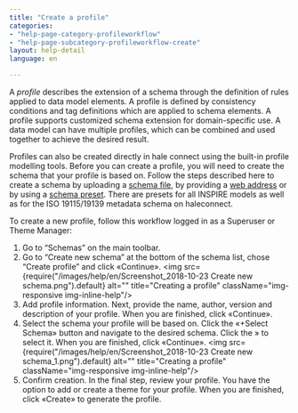 ```yaml
---
title: "Create a profile"
categories:
- "help-page-category-profileworkflow"
- "help-page-subcategory-profileworkflow-create"
layout: help-detail
language: en

---
```


A *profile* describes the extension of a schema through the definition of rules applied to data model elements. A profile is defined by consistency conditions and tag definitions which are applied to schema elements. A profile supports customized schema extension for domain-specific use. A data model can have multiple profiles, which can be combined and used together to achieve the desired result.

Profiles can also be created directly in hale connect using the built-in profile modelling tools. Before you can create a profile, you will need to create the schema that your profile is based on. Follow the steps described here to create a schema by uploading a [schema file](http://www.wetransform.to/help/en/help-page-category-setup-haleconnect/help-page-subcategory-setup-haleconnect-schema-create/2018/01/28/schema-create-file/), by providing a [web address](http://www.wetransform.to/help/en/help-page-category-setup-haleconnect/help-page-subcategory-setup-haleconnect-schema-create/2018/01/28/schema-create-external/) or by using a [schema preset](http://www.wetransform.to/help/en/help-page-category-setup-haleconnect/help-page-subcategory-setup-haleconnect-schema-create/2018/01/28/schema-preset/). There are presets for all INSPIRE models as well as for the ISO 19115/19139 metadata schema on haleconnect.

To create a new profile, follow this workflow logged in as a Superuser or Theme Manager:

1.	Go to “Schemas” on the main toolbar.
2.	Go to “Create new schema” at the bottom of the schema list, chose “Create profile” and click &laquo;Continue&raquo;.
<img src={require("/images/help/en/Screenshot_2018-10-23 Create new schema.png").default} alt="" title="Creating a profile" className="img-responsive img-inline-help"/>
3.	Add profile information. Next, provide the name, author, version and description of your profile. When you are finished, click &laquo;Continue&raquo;.
4.  Select the schema your profile will be based on. Click the &laquo;+Select Schema&raquo; button and navigate to the desired schema. Click the » to select it. When you are finished, click &laquo;Continue&raquo;.
<img src={require("/images/help/en/Screenshot_2018-10-23 Create new schema_1.png").default} alt="" title="Creating a profile" className="img-responsive img-inline-help"/>
5. Confirm creation. In the final step, review your profile. You have the option to add or create a theme for your profile. When you are finished, click &laquo;Create&raquo; to generate the profile.
